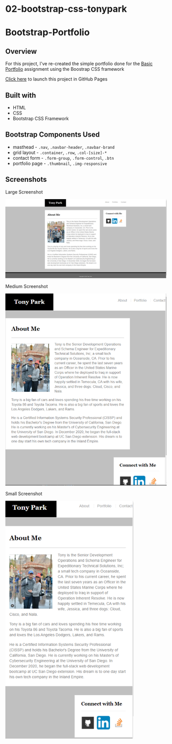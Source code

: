 # 02-bootstrap-css-tonypark

# Bootstrap-Portfolio

## Overview
For this project, I've re-created the simple portfolio done for the [Basic Portfolio](https://github.com/tonyrpark/02-bootstrap-css-tonypark) assignment using the Boostrap CSS framework

[Click here](https://tonyrpark.github.io/02-bootstrap-css-tonypark/) to launch this project in GitHub Pages

## Built with
* HTML
* CSS
* Bootstrap CSS Framework

## Bootstrap Components Used
* masthead - `.nav`, `.navbar-header`, `.navbar-brand`
* grid layout - `.container`, `.row`, `.col-[size]-*`
* contact form - `.form-group`, `.form-control`, `.btn`
* portfolio page - `.thumbnail`, `.img-responsive`

## Screenshots
<p> Large Screenshot </p>
<img alt="large view" src="large.png" />
<p> Medium Screenshot </p>
<img alt="medium view" src="med.png" width="768px" /> 
<p> Small Screenshot </p>
<img alt="small view" src="small.png" width="400px" />